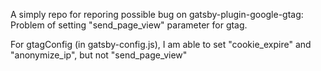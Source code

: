 A simply repo for reporing possible bug on gatsby-plugin-google-gtag:
Problem of setting "send_page_view" parameter for gtag.

For gtagConfig (in gatsby-config.js), I am able to set "cookie_expire" and "anonymize_ip", but not "send_page_view"


